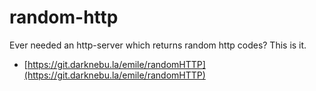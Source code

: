 # random-http

Ever needed an http-server which returns random http codes? This is it.

- [https://git.darknebu.la/emile/randomHTTP](https://git.darknebu.la/emile/randomHTTP)